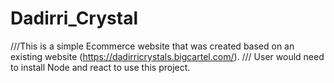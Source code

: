 # Dadirri_Crystal
///This is a simple Ecommerce website that was created based on an existing website (https://dadirricrystals.bigcartel.com/).
/// User would need to install Node and react to use this project.
